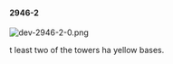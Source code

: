 #### 2946-2
![dev-2946-2-0.png](https://github.com/lil-lab/nlvr/raw/master/nlvr/dev/images/0/dev-2946-2-0.png "dev-2946-2-0.png")

t least two of the towers ha yellow bases.